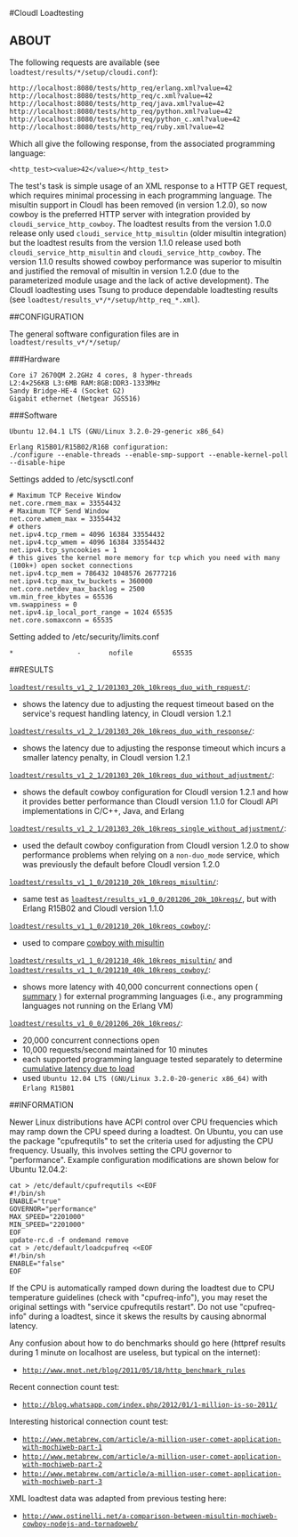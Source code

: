 #CloudI Loadtesting

## ABOUT

The following requests are available (see `loadtest/results/*/setup/cloudi.conf`):

    http://localhost:8080/tests/http_req/erlang.xml?value=42
    http://localhost:8080/tests/http_req/c.xml?value=42
    http://localhost:8080/tests/http_req/java.xml?value=42
    http://localhost:8080/tests/http_req/python.xml?value=42
    http://localhost:8080/tests/http_req/python_c.xml?value=42
    http://localhost:8080/tests/http_req/ruby.xml?value=42

Which all give the following response, from the associated programming language:

    <http_test><value>42</value></http_test>

The test's task is simple usage of an XML response to a
HTTP GET request, which requires minimal processing in each programming
language.  The misultin support in CloudI has been removed (in version 1.2.0),
so now cowboy is the preferred HTTP server with integration provided by
`cloudi_service_http_cowboy`.  The loadtest results from the version 1.0.0
release only used `cloudi_service_http_misultin` (older misultin integration)
but the loadtest results from the version 1.1.0 release used both
`cloudi_service_http_misultin` and `cloudi_service_http_cowboy`.  The
version 1.1.0 results showed cowboy performance was superior to misultin and
justified the removal of misultin in version 1.2.0 (due to the parameterized
module usage and the lack of active development).
The CloudI loadtesting uses Tsung to produce dependable loadtesting results
(see `loadtest/results_v*/*/setup/http_req_*.xml`).

##CONFIGURATION

The general software configuration files are in `loadtest/results_v*/*/setup/`

###Hardware

    Core i7 2670QM 2.2GHz 4 cores, 8 hyper-threads
    L2:4×256KB L3:6MB RAM:8GB:DDR3-1333MHz
    Sandy Bridge-HE-4 (Socket G2)
    Gigabit ethernet (Netgear JGS516)

###Software

    Ubuntu 12.04.1 LTS (GNU/Linux 3.2.0-29-generic x86_64)

    Erlang R15B01/R15B02/R16B configuration:
    ./configure --enable-threads --enable-smp-support --enable-kernel-poll --disable-hipe

Settings added to /etc/sysctl.conf

    # Maximum TCP Receive Window
    net.core.rmem_max = 33554432
    # Maximum TCP Send Window
    net.core.wmem_max = 33554432
    # others
    net.ipv4.tcp_rmem = 4096 16384 33554432
    net.ipv4.tcp_wmem = 4096 16384 33554432
    net.ipv4.tcp_syncookies = 1
    # this gives the kernel more memory for tcp which you need with many (100k+) open socket connections
    net.ipv4.tcp_mem = 786432 1048576 26777216
    net.ipv4.tcp_max_tw_buckets = 360000
    net.core.netdev_max_backlog = 2500
    vm.min_free_kbytes = 65536
    vm.swappiness = 0
    net.ipv4.ip_local_port_range = 1024 65535
    net.core.somaxconn = 65535

Setting added to /etc/security/limits.conf

    *                -       nofile          65535

##RESULTS

[`loadtest/results_v1_2_1/201303_20k_10kreqs_duo_with_request/`](https://github.com/okeuday/CloudI/tree/master/src/tests/http_req/loadtest/results_v1_2_1/201303_20k_10kreqs_duo_with_request):
* shows the latency due to adjusting the request timeout based on the service's request handling latency, in CloudI version 1.2.1

[`loadtest/results_v1_2_1/201303_20k_10kreqs_duo_with_response/`](https://github.com/okeuday/CloudI/tree/master/src/tests/http_req/loadtest/results_v1_2_1/201303_20k_10kreqs_duo_with_response):
* shows the latency due to adjusting the response timeout which incurs a smaller latency penalty, in CloudI version 1.2.1

[`loadtest/results_v1_2_1/201303_20k_10kreqs_duo_without_adjustment/`](https://github.com/okeuday/CloudI/tree/master/src/tests/http_req/loadtest/results_v1_2_1/201303_20k_10kreqs_duo_without_adjustment):
* shows the default cowboy configuration for CloudI version 1.2.1 and how it provides better performance than CloudI version 1.1.0 for CloudI API implementations in C/C++, Java, and Erlang

[`loadtest/results_v1_2_1/201303_20k_10kreqs_single_without_adjustment/`](https://github.com/okeuday/CloudI/tree/master/src/tests/http_req/loadtest/results_v1_2_1/201303_20k_10kreqs_single_without_adjustment):
* used the default cowboy configuration from CloudI version 1.2.0 to show performance problems when relying on a `non-duo_mode` service, which was previously the default before CloudI version 1.2.0

[`loadtest/results_v1_1_0/201210_20k_10kreqs_misultin/`](https://github.com/okeuday/CloudI/tree/master/src/tests/http_req/loadtest/results_v1_1_0/201210_20k_10kreqs_misultin):
* same test as [`loadtest/results_v1_0_0/201206_20k_10kreqs/`](https://github.com/okeuday/CloudI/tree/master/src/tests/http_req/loadtest/results_v1_0_0/201206_20k_10kreqs), but with Erlang R15B02 and CloudI version 1.1.0

[`loadtest/results_v1_1_0/201210_20k_10kreqs_cowboy/`](https://github.com/okeuday/CloudI/tree/master/src/tests/http_req/loadtest/results_v1_1_0/201210_20k_10kreqs_cowboy):
* used to compare [cowboy with misultin](https://github.com/okeuday/CloudI/tree/master/src/tests/http_req/loadtest/results_v1_1_0/201210_summary.pdf)

[`loadtest/results_v1_1_0/201210_40k_10kreqs_misultin/`](https://github.com/okeuday/CloudI/tree/master/src/tests/http_req/loadtest/results_v1_1_0/201210_40k_10kreqs_misultin) and [`loadtest/results_v1_1_0/201210_40k_10kreqs_cowboy/`](https://github.com/okeuday/CloudI/tree/master/src/tests/http_req/loadtest/results_v1_1_0/201210_40k_10kreqs_cowboy):
* shows more latency with 40,000 concurrent connections open ( [summary](https://github.com/okeuday/CloudI/tree/master/src/tests/http_req/loadtest/results_v1_1_0/201210_summary.pdf) ) for external programming languages (i.e., any programming languages not running on the Erlang VM)

[`loadtest/results_v1_0_0/201206_20k_10kreqs/`](https://github.com/okeuday/CloudI/tree/master/src/tests/http_req/loadtest/results_v1_0_0/201206_20k_10kreqs):
* 20,000 concurrent connections open
* 10,000 requests/second maintained for 10 minutes
* each supported programming language tested separately to determine [cumulative latency due to load](http://cloudi.org/faq.html#5_LoadTesting)
* used `Ubuntu 12.04 LTS (GNU/Linux 3.2.0-20-generic x86_64)` with `Erlang R15B01`

##INFORMATION

Newer Linux distributions have ACPI control over CPU frequencies which may
ramp down the CPU speed during a loadtest.  On Ubuntu, you can use the
package "cpufrequtils" to set the criteria used for adjusting the CPU
frequency.  Usually, this involves setting the CPU governor to "performance".
Example configuration modifications are shown below for Ubuntu 12.04.2:

    cat > /etc/default/cpufrequtils <<EOF
    #!/bin/sh
    ENABLE="true"
    GOVERNOR="performance"
    MAX_SPEED="2201000"
    MIN_SPEED="2201000"
    EOF
    update-rc.d -f ondemand remove
    cat > /etc/default/loadcpufreq <<EOF
    #!/bin/sh
    ENABLE="false"
    EOF

If the CPU is automatically ramped down during the loadtest due to CPU
temperature guidelines (check with "cpufreq-info"), you may reset the original
settings with "service cpufrequtils restart".  Do not use "cpufreq-info"
during a loadtest, since it skews the results by causing abnormal latency.

Any confusion about how to do benchmarks should go here (httpref results during 1 minute on localhost are useless, but typical on the internet):
* [`http://www.mnot.net/blog/2011/05/18/http_benchmark_rules`](http://www.mnot.net/blog/2011/05/18/http_benchmark_rules)

Recent connection count test:
* [`http://blog.whatsapp.com/index.php/2012/01/1-million-is-so-2011/`](http://blog.whatsapp.com/index.php/2012/01/1-million-is-so-2011/)

Interesting historical connection count test:
* [`http://www.metabrew.com/article/a-million-user-comet-application-with-mochiweb-part-1`](http://www.metabrew.com/article/a-million-user-comet-application-with-mochiweb-part-1)
* [`http://www.metabrew.com/article/a-million-user-comet-application-with-mochiweb-part-2`](http://www.metabrew.com/article/a-million-user-comet-application-with-mochiweb-part-2)
* [`http://www.metabrew.com/article/a-million-user-comet-application-with-mochiweb-part-3`](http://www.metabrew.com/article/a-million-user-comet-application-with-mochiweb-part-3)

XML loadtest data was adapted from previous testing here:
* [`http://www.ostinelli.net/a-comparison-between-misultin-mochiweb-cowboy-nodejs-and-tornadoweb/`](http://www.ostinelli.net/a-comparison-between-misultin-mochiweb-cowboy-nodejs-and-tornadoweb/)

